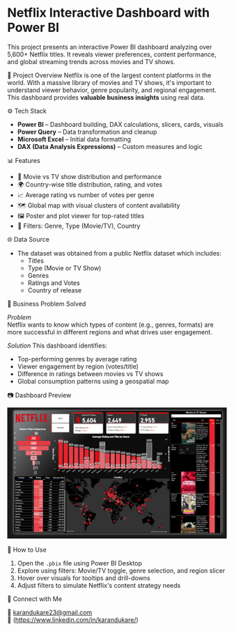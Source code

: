 # Netflix Interactive Dashboard with Power BI

This project presents an interactive Power BI dashboard analyzing over 5,600+ Netflix titles. It reveals viewer preferences, content performance, and global streaming trends across movies and TV shows.

📌 Project Overview
Netflix is one of the largest content platforms in the world. With a massive library of movies and TV shows, it's important to understand viewer behavior, genre popularity, and regional engagement.  
This dashboard provides **valuable business insights** using real data.

⚙️ Tech Stack

- **Power BI** – Dashboard building, DAX calculations, slicers, cards, visuals  
- **Power Query** – Data transformation and cleanup  
- **Microsoft Excel** – Initial data formatting  
- **DAX (Data Analysis Expressions)** – Custom measures and logic  

📊 Features

- 📌 Movie vs TV show distribution and performance  
- 🌍 Country-wise title distribution, rating, and votes  
- 📈 Average rating vs number of votes per genre  
- 🗺️ Global map with visual clusters of content availability  
- 🖼️ Poster and plot viewer for top-rated titles  
- 🔎 Filters: Genre, Type (Movie/TV), Country

🌐 Data Source

- The dataset was obtained from a public Netflix dataset which includes:
  - Titles
  - Type (Movie or TV Show)
  - Genres
  - Ratings and Votes
  - Country of release

🎯 Business Problem Solved

*Problem*  
Netflix wants to know which types of content (e.g., genres, formats) are more successful in different regions and what drives user engagement.

*Solution*
This dashboard identifies:
- Top-performing genres by average rating
- Viewer engagement by region (votes/title)
- Difference in ratings between movies vs TV shows
- Global consumption patterns using a geospatial map

📷 Dashboard Preview

![Netflix Dashboard](./Netflix%20Interactive%20Dashborad.png)

🚀 How to Use

1. Open the `.pbix` file using Power BI Desktop  
2. Explore using filters: Movie/TV toggle, genre selection, and region slicer  
3. Hover over visuals for tooltips and drill-downs  
4. Adjust filters to simulate Netflix's content strategy needs

📩 Connect with Me

📧 karandukare23@gmail.com  
🔗 (https://www.linkedin.com/in/karandukare/) 
